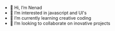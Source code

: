 - 👋 Hi, I’m Nenad
- 👀 I’m interested in javascript and UI's
- 🌱 I’m currently learning creative coding
- 💞️ I’m looking to collaborate on inovative projects

<!---
nbursa/nbursa is a ✨ special ✨ repository because its `README.md` (this file) appears on your GitHub profile.
You can click the Preview link to take a look at your changes.
--->
